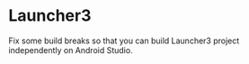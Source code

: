 # Launcher3

Fix some build breaks so that you can build Launcher3 project independently on Android Studio.
